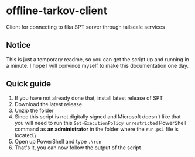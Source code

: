 # offline-tarkov-client
Client for connecting to fika SPT server through tailscale services

## Notice
This is just a temporary readme, so you can get the script up and running in a minute. I hope I will convince myself to make this documentation one day.

## Quick guide
1. If you have not already done that, install latest release of SPT
2. Download the latest release
3. Unzip the folder
4. Since this script is not digitally signed and Microsoft doesn't like that you will need to run this ```Set-ExecutionPolicy unrestricted``` PowerShell command as **an administrator** in the folder where the ```run.ps1``` file is located.\
5. Open up PowerShell and type ```.\run```
6. That's it, you can now follow the output of the script

